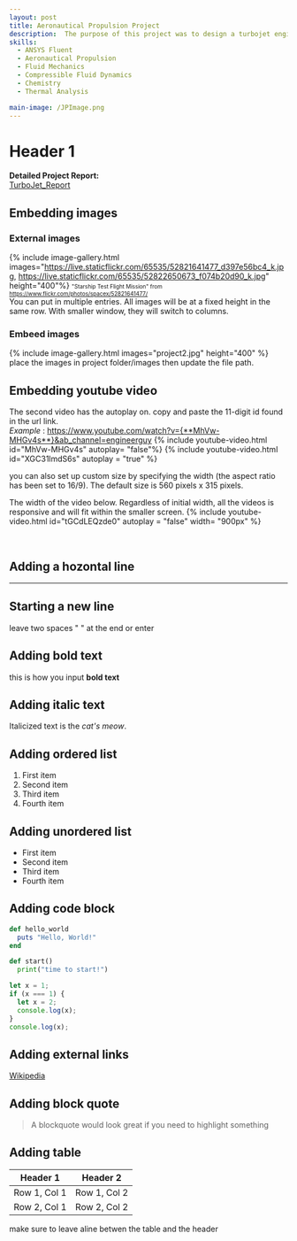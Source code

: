 ```yaml
---
layout: post
title: Aeronautical Propulsion Project
description:  The purpose of this project was to design a turbojet engine with the capabilities of producing 75lb of thrust. The engine was designed for sea-level operations on a lab table. The outlet speed of the engine was required to be Mach 1.5, and the fuel used was methane. The project required detailed calculations for the inlet flow conditions, with respect to the geometry of the diffuser. The flow conditions were then applied to a 2-stage compressor, and the flow conditions were then found for all substages of the compressor. The same process was done for the turbine as well. The combustion section was done in ANSYS Fluent CFD. The outlet conditions of the combustor were found by using the surface integral in ANSYS, which enables the turbine calculations. Finally, the outlet was designed as a converging-diverging nozzle, the flow conditions were analytically calculated, and then confirmed in ANSYS fluent as well. 
skills: 
  - ANSYS Fluent
  - Aeronautical Propulsion
  - Fluid Mechanics
  - Compressible Fluid Dynamics
  - Chemistry
  - Thermal Analysis

main-image: /JPImage.png
---
```


# Header 1

**Detailed Project Report:**  
<a href="https://drive.google.com/file/d/1cFEnBFqpZG8d3XzBDLItg33COHCtCQBF/view" target="_blank">TurboJet_Report</a>



## Embedding images 
### External images
{% include image-gallery.html images="https://live.staticflickr.com/65535/52821641477_d397e56bc4_k.jpg, https://live.staticflickr.com/65535/52822650673_f074b20d90_k.jpg" height="400"%}
<span style="font-size: 10px">"Starship Test Flight Mission" from https://www.flickr.com/photos/spacex/52821641477/</span>  
You can put in multiple entries. All images will be at a fixed height in the same row. With smaller window, they will switch to columns.  

### Embeed images
{% include image-gallery.html images="project2.jpg" height="400" %} 
place the images in project folder/images then update the file path.   


## Embedding youtube video
The second video has the autoplay on. copy and paste the 11-digit id found in the url link. <br>
*Example* : https://www.youtube.com/watch?v={**MhVw-MHGv4s**}&ab_channel=engineerguy
{% include youtube-video.html id="MhVw-MHGv4s" autoplay= "false"%}
{% include youtube-video.html id="XGC31lmdS6s" autoplay = "true" %}

you can also set up custom size by specifying the width (the aspect ratio has been set to 16/9). The default size is 560 pixels x 315 pixels.  

The width of the video below. Regardless of initial width, all the videos is responsive and will fit within the smaller screen.
{% include youtube-video.html id="tGCdLEQzde0" autoplay = "false" width= "900px" %}  

<br>

## Adding a hozontal line
---

## Starting a new line
leave two spaces "  " at the end or enter <br>

## Adding bold text
this is how you input **bold text**

## Adding italic text
Italicized text is the *cat's meow*.

## Adding ordered list
1. First item
2. Second item
3. Third item
4. Fourth item

## Adding unordered list
- First item
- Second item
- Third item
- Fourth item

## Adding code block
```ruby
def hello_world
  puts "Hello, World!"
end
```

```python
def start()
  print("time to start!")
```

```javascript
let x = 1;
if (x === 1) {
  let x = 2;
  console.log(x);
}
console.log(x);

```

## Adding external links
[Wikipedia](https://en.wikipedia.org)


## Adding block quote
> A blockquote would look great if you need to highlight something


## Adding table 

| Header 1 | Header 2 |
|----------|----------|
| Row 1, Col 1 | Row 1, Col 2 |
| Row 2, Col 1 | Row 2, Col 2 |

make sure to leave aline betwen the table and the header


